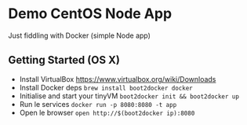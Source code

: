 Demo CentOS Node App
==

Just fiddling with Docker (simple Node app)

Getting Started (OS X)
--

 - Install VirtualBox https://www.virtualbox.org/wiki/Downloads
 - Install Docker deps `brew install boot2docker docker`
 - Initialise and start your tinyVM `boot2docker init && boot2docker up`
 - Run le services `docker run -p 8080:8080 -t app`
 - Open le browser `open http://$(boot2docker ip):8080`
